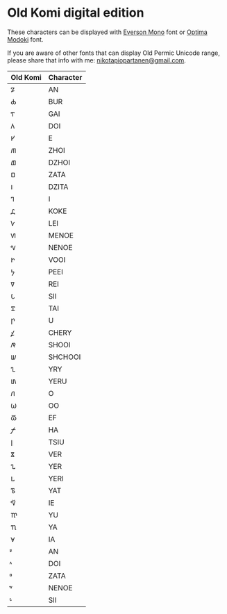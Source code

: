 <style>
@import url('https://fonts.googleapis.com/css?family=Noto+Sans&display=swap');
</style>


# Old Komi digital edition

These characters can be displayed with [Everson Mono](https://www.evertype.com/emono/) font or [Optima Modoki](https://www.fontspace.com/daredemotypo/optimamodoki) font.

If you are aware of other fonts that can display Old Permic Unicode range, please share that info with me: nikotapiopartanen@gmail.com.

|Old Komi|Character|
|---|-----|
|𐍐  | AN  |
|𐍑  | BUR|
|𐍒  | GAI|
|𐍓  | DOI|
|𐍔  | E|
|𐍕 | ZHOI|
|𐍖  | DZHOI|
|𐍗  | ZATA|
|𐍘  | DZITA|
|𐍙  | I|
|𐍚  | KOKE|
|𐍛  | LEI|
|𐍜  | MENOE|
|𐍝  | NENOE|
|𐍞  | VOOI|
|𐍟  | PEEI|
|𐍠  | REI|
|𐍡  | SII|
|𐍢  | TAI|
|𐍣  | U|
|𐍤  | CHERY|
|𐍥  | SHOOI|
|𐍦  | SHCHOOI|
|𐍧  | YRY|
|𐍨  | YERU|
|𐍩  | O|
|𐍪  | OO|
|𐍫  | EF|
|𐍬  | HA|
|𐍭  | TSIU|
|𐍮  | VER|
|𐍯  | YER|
|𐍰  | YERI|
|𐍱  | YAT|
|𐍲  | IE|
|𐍳  | YU|
|𐍴  | YA|
|𐍵 | IA|
| 𐍶 | AN|
| 𐍷 | DOI|
| 𐍸 | ZATA|
| 𐍹 | NENOE|
| 𐍺 | SII|
